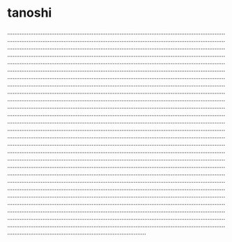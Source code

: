 # tanoshi

...................................................................................................................................................................................................................................................................................................................................................................................................................................................................................................................................................................................................................................................................................................................................................................................................................................................................................................................................................................................................................................................................................................................................................................................................................................................................................................................................................................................................................................................................................................................................................................................................................................................................................................................................................................................................................................................................................................................................................................................................................................................................................................................................................................................................................................................................................................................................................................................................................................................................................................................................................................................................................................................................................................................................................................................................................................................................................................................................................................................................................................................................................................................................................................................................................................................................................................................................................................................................................................................................................................................................................................